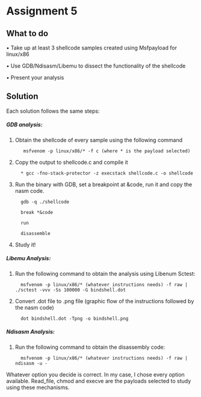 # Assignment 5

## What to do

• Take up at least 3 shellcode samples created using Msfpayload for linux/x86 

• Use GDB/Ndisasm/Libemu to dissect the functionality of the shellcode

• Present your analysis

## Solution

Each solution follows the same steps:

##### GDB analysis:

   1) Obtain the shellcode of every sample using the following command

             msfvenom -p linux/x86/* -f c (where * is the payload selected)

   2) Copy the output to shellcode.c and compile it

            * gcc -fno-stack-protector -z execstack shellcode.c -o shellcode

   3) Run the binary with GDB, set a breakpoint at &code, run it and copy the nasm code.
   
            gdb -q ./shellcode
            
            break *&code
            
            run
            
            disassemble

   4) Study it!

##### Libemu Analysis:

   1) Run the following command to obtain the analysis using Libenum Sctest:
   
            msfvenom -p linux/x86/* (whatever instructions needs) -f raw | ./sctest -vvv -Ss 100000 -G bindshell.dot
            
   2) Convert .dot file to .png file (graphic flow of the instructions followed by the nasm code)
            
            dot bindshell.dot -Tpng -o bindshell.png

##### Ndisasm Analysis:

   1) Run the following command to obtain the disassembly code:
   
            msfvenom -p linux/x86/* (whatever instructions needs) -f raw | ndisasm -u -
            
Whatever option you decide is correct. In my case, I chose every option available. Read_file, chmod and execve are the payloads selected to study using these mechanisms.
